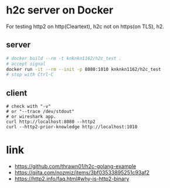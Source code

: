 # h2c server on Docker

For testing http2 on http(Cleartext), h2c not on https(on TLS), h2.

## server

```sh
# docker build --rm -t knknkn1162/h2c_test .
# accept signal
docker run -it --rm --init -p 8080:1010 knknkn1162/h2c_test
# stop with Ctrl-C
```

## client

```
# check with "-v"
# or "--trace /dev/stdout"
# or wireshark app.
curl http://localhost:8080 --http2
curl --http2-prior-knowledge http://localhost:1010
```

# link

+ https://github.com/thrawn01/h2c-golang-example
+ https://qiita.com/nozmiz/items/3bf03533895251c93af2
+ https://http2.info/faq.html#why-is-http2-binary
